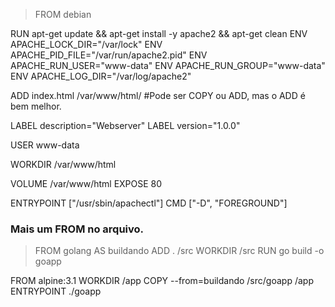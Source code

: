 > FROM debian

RUN apt-get update && apt-get install -y apache2 && apt-get clean
ENV APACHE_LOCK_DIR="/var/lock"
ENV APACHE_PID_FILE="/var/run/apache2.pid"
ENV APACHE_RUN_USER="www-data"
ENV APACHE_RUN_GROUP="www-data"
ENV APACHE_LOG_DIR="/var/log/apache2"

ADD index.html /var/www/html/
#Pode ser COPY ou ADD, mas o ADD é bem melhor.

LABEL description="Webserver"
LABEL version="1.0.0"

USER www-data

WORKDIR /var/www/html

VOLUME /var/www/html
EXPOSE 80

ENTRYPOINT ["/usr/sbin/apachectl"]
CMD ["-D", "FOREGROUND"]

### Mais um FROM no arquivo.

> FROM golang AS buildando
ADD . /src
WORKDIR /src
RUN go build -o goapp

FROM alpine:3.1
WORKDIR /app
COPY --from=buildando /src/goapp /app
ENTRYPOINT ./goapp